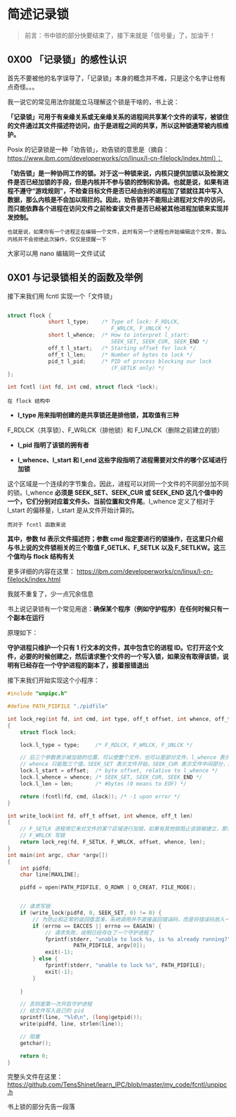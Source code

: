 # 简述记录锁




> 前言：书中锁的部分快要结束了，接下来就是「信号量」了，加油干！



## 0X00 「记录锁」的感性认识



首先不要被他的名字误导了，「记录锁」本身的概念并不难，只是这个名字让他有点奇怪。。。



我一说它的常见用法你就能立马理解这个锁是干啥的，书上说：



**「记录锁」可用于有亲缘关系或无亲缘关系的进程间共享某个文件的读写，被锁住的文件通过其文件描述符访问，由于是进程之间的共享，所以这种锁通常被内核维护。**



Posix 的记录锁是一种「劝告锁」，劝告锁的意思是（摘自：https://www.ibm.com/developerworks/cn/linux/l-cn-filelock/index.html）：



**「劝告锁」是一种协同工作的锁。对于这一种锁来说，内核只提供加锁以及检测文件是否已经加锁的手段，但是内核并不参与锁的控制和协调。也就是说，如果有进程不遵守“游戏规则”，不检查目标文件是否已经由别的进程加了锁就往其中写入数据，那么内核是不会加以阻拦的。因此，劝告锁并不能阻止进程对文件的访问，而只能依靠各个进程在访问文件之前检查该文件是否已经被其他进程加锁来实现并发控制。**




`也就是说，如果你有一个进程正在编辑一个文件，此时有另一个进程也开始编辑这个文件，那么内核并不会拒绝此次操作，仅仅是提醒一下`



大家可以用 nano 编辑同一文件试试





## 0X01 与记录锁相关的函数及举例



接下来我们用 fcntl 实现一个「文件锁」



```c

struct flock {
             short l_type;    /* Type of lock: F_RDLCK,
                                 F_WRLCK, F_UNLCK */
             short l_whence;  /* How to interpret l_start:
                                 SEEK_SET, SEEK_CUR, SEEK_END */
             off_t l_start;   /* Starting offset for lock */
             off_t l_len;     /* Number of bytes to lock */
             pid_t l_pid;     /* PID of process blocking our lock
                                 (F_GETLK only) */
};

int fcntl (int fd, int cmd, struct flock *lock);
```



`在 flock 结构中`



+ **l_type 用来指明创建的是共享锁还是排他锁，其取值有三种**

F_RDLCK（共享锁）、F_WRLCK（排他锁）和 F_UNLCK（删除之前建立的锁）



+ **l_pid 指明了该锁的拥有者**

  

+ **l_whence、l_start 和 l_end 这些字段指明了进程需要对文件的哪个区域进行加锁**

这个区域是一个连续的字节集合。因此，进程可以对同一个文件的不同部分加不同的锁。l_whence **必须是 SEEK_SET、SEEK_CUR 或 SEEK_END 这几个值中的一个，它们分别对应着文件头、当前位置和文件尾**。l_whence 定义了相对于 l_start 的偏移量，l_start 是从文件开始计算的。



`而对于 fcntl 函数来说`



**其中，参数 fd 表示文件描述符；参数 cmd 指定要进行的锁操作，在这里只介绍与书上说的文件锁相关的三个取值 F_GETLK、F_SETLK 以及 F_SETLKW。这三个值均与 flock 结构有关**  



更多详细的内容在这里：
https://ibm.com/developerworks/cn/linux/l-cn-filelock/index.html



我就不重复了，少一点冗余信息



书上说记录锁有一个常见用途：**确保某个程序（例如守护程序）在任何时候只有一个副本在运行**



原理如下：



**守护进程只维护一个只有 1 行文本的文件，其中包含它的进程 ID。它打开这个文件，必要的时候创建之，然后请求整个文件的一个写入锁，如果没有取得该锁，说明有已经存在一个守护进程的副本了，接着报错退出**



接下来我们开始实现这个小程序：



```c
#include "unpipc.h"

#define PATH_PIDFILE "./pidfile"

int lock_reg(int fd, int cmd, int type, off_t offset, int whence, off_t len)
{
    struct flock lock;

    lock.l_type = type;     /* F_RDLCK, F_WRLCK, F_UNLCK */

    // 后三个参数表示被加锁的位置，可以使整个文件，也可以是部分文件，l_whence 表示加锁的开始，l_len 表示加锁的长度
    // whence 只能取三个值，SEEK_SET 表示文件开始，SEEK_CUR 表示文件中间部分，SEEK_END 表示文件结尾
    lock.l_start = offset;  /* byte offset, relative to l_whence */
    lock.l_whence = whence; /* SEEK_SET, SEEK_CUR, SEEK_END */
    lock.l_len = len;       /* #bytes (0 means to EOF) */

    return (fcntl(fd, cmd, &lock)); /* -1 upon error */
}

int write_lock(int fd, off_t offset, int whence, off_t len)
{
    // F_SETLK 进程用它来对文件的某个区域进行加锁，如果有其他锁阻止该锁被建立，那么 fcntl() 就出错返回
    // F_WRLCK 写锁
    return lock_reg(fd, F_SETLK, F_WRLCK, offset, whence, len);
}
int main(int argc, char *argv[])
{
    int pidfd;
    char line[MAXLINE];

    pidfd = open(PATH_PIDFILE, O_RDWR | O_CREAT, FILE_MODE);


    // 请求写锁
    if (write_lock(pidfd, 0, SEEK_SET, 0) != 0) {
        // 为防止和正常的返回值混淆，系统调用并不直接返回错误码，而是将错误码放入一个名为 errno 的全局变量中。如果一个系统调用失败，你可以读出 errno 的值来确定问题所在
        if (errno == EACCES || errno == EAGAIN) {
            // 请求失败，说明已经存在了一个守护进程了
            fprintf(stderr, "unable to lock %s, is %s already running?",
                     PATH_PIDFILE, argv[0]);
            exit(-1);
        } else {
            fprintf(stderr, "unable to lock %s", PATH_PIDFILE);
            exit(-1);
        }
    
    }

    // 否则是第一次开启守护进程
    // 给文件写入自己的 pid
    sprintf(line, "%ld\n", (long)getpid());
    write(pidfd, line, strlen(line));

    // 阻塞
    getchar();

    return 0;
}
```





完整头文件在这里：https://github.com/TensShinet/learn_IPC/blob/master/my_code/fcntl/unpipc.h


书上锁的部分先告一段落



